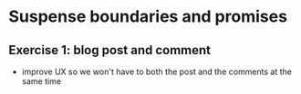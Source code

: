 # Suspense boundaries and promises


## Exercise 1: blog post and comment

- improve UX so we won't have to both the post and the comments at the same time



